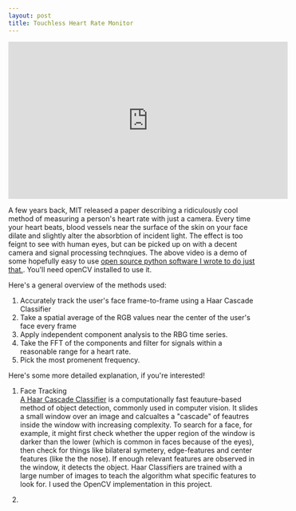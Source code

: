 ```yaml
---
layout: post
title: Touchless Heart Rate Monitor
---
```


<iframe width="560" height="315" src="https://www.youtube.com/embed/ciPy2Ac-Hbc#t=30s" frameborder="0" allowfullscreen></iframe>

A few years back, MIT released a paper describing a ridiculously cool method of measuring a person's heart rate with just a camera. Every time your heart beats, blood vessels near the surface of the skin on your face dilate and slightly alter the absorbtion of incident light. The effect is too feignt to see with human eyes, but can be picked up on with a decent camera and signal processing technqiues. The above video is a demo of some hopefully easy to use [open source python software I wrote to do just that.](https://github.com/dwieker/FaceTrack). You'll need openCV installed to use it.

Here's a general overview of the methods used:   
1. Accurately track the user's face frame-to-frame using a Haar Cascade Classifier  
2. Take a spatial average of the RGB values near the center of the user's face every frame   
3. Apply independent component analysis to the RBG time series.   
4. Take the FFT of the components and filter for signals within a reasonable range for a heart rate.  
5. Pick the most promenent frequency.  

Here's some more detailed explanation, if you're interested!

1. Face Tracking  
[A Haar Cascade Classifier](http://docs.opencv.org/2.4/modules/objdetect/doc/cascade_classification.html) is a computationally fast feauture-based method of object detection, commonly used in computer vision. It slides a small window over an image and calcualtes a "cascade" of feautres inside the window with increasing complexity. To search for a face, for example, it might first check whether the upper region of the window is darker than the lower (which is common in faces because of the eyes), then check for things like bilateral symetery, edge-features and center features (like the the nose). If enough relevant features are observed in the window, it detects the object. Haar Classifiers are trained with a large number of images to teach the algorithm what specific features to look for. I used the OpenCV implementation in this project. 

2. 



